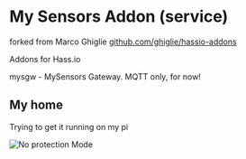 # My Sensors Addon (service)
forked from Marco Ghiglie [github.com/ghiglie/hassio-addons](https://github.com/ghiglie/hassio-addons)

Addons for Hass.io

mysgw - MySensors Gateway. MQTT only, for now!

## My home
Trying to get it running on my pi

![No protection Mode](https://github.com/schalkje/hassio-addons/MySensorsGateway/MySensors%20Gateway%20-%20no%20protection%20mode.png)